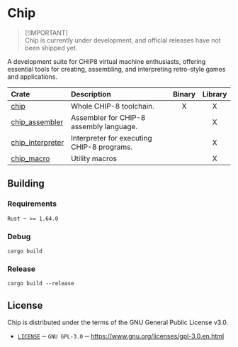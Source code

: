 # Chip

> [!IMPORTANT]\
> Chip is currently under development, and official releases have not been shipped yet.

A development suite for CHIP8 virtual machine enthusiasts, offering essential tools for creating, assembling, and interpreting retro-style games and applications.

| Crate              | Description                                | Binary | Library |
| :----------------- | :----------------------------------------- | :----: | :-----: |
| [chip]             | Whole CHIP-8 toolchain.                    | X      | X       |
| [chip_assembler]   | Assembler for CHIP-8 assembly language.    |        | X       |
| [chip_interpreter] | Interpreter for executing CHIP-8 programs. |        | X       |
| [chip_macro]       | Utility macros                             |        | X       |

## Building

### Requirements
```
Rust ─ >= 1.64.0
```

### Debug
```
cargo build
```

### Release
```
cargo build --release
```

## License
Chip is distributed under the terms of the GNU General Public License v3.0.
- [`LICENSE`][license] ─ `GNU GPL-3.0` ─ https://www.gnu.org/licenses/gpl-3.0.en.html

[chip]:             ./bin/chip/ 
[chip_assembler]:   ./lib/chip_assembler/
[chip_interpreter]: ./lib/chip_interpreter/
[chip_macro]:       ./lib/chip_macro/
[license]:          ./LICENSE
